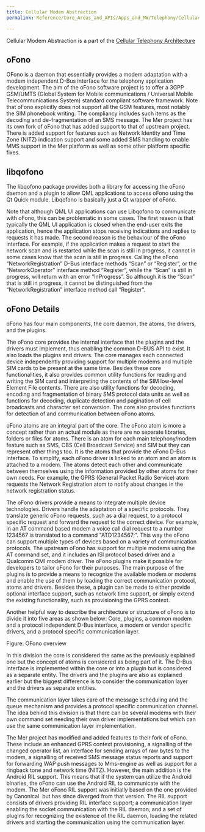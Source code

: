 ```yaml
---
title: Cellular Modem Abstraction
permalink: Reference/Core_Areas_and_APIs/Apps_and_MW/Telephony/Cellular_Modem_Abstraction/

---
```


Cellular Modem Abstraction is a part of the [Cellular Telephony
Architecture](/Reference/Core_Areas_and_APIs/Apps_and_MW/Telephony/Cellular_Telephony_Architecture)

## oFono

OFono is a daemon that essentially provides a modem adaptation with a
modem independent D-Bus interface for the telephony application
development. The aim of the oFono software project is to offer a 3GPP
GSM/UMTS (Global System for Mobile communications / Universal Mobile
Telecommunications System) standard compliant software framework. Note
that oFono explicitly does not support all the GSM features, most
notably the SIM phonebook writing. The compliancy includes such items as
the decoding and de-fragmentation of an SMS message. The Mer project has
its own fork of oFono that has added support to that of upstream
project. There is added support for features such as Network Identity
and Time Zone (NITZ) indication support and some added SMS handling to
enable MMS support in the Mer platform as well as some other platform
specific fixes.

## libqofono

The libqofono package provides both a library for accessing the oFono
daemon and a plugin to allow QML applications to access oFono using the
Qt Quick module. Libqofono is basically just a Qt wrapper of oFono.

Note that although QML UI applications can use Libqofono to communicate
with oFono, this can be problematic in some cases. The first reason is
that typically the QML UI application is closed when the end-user exits
the application, hence the application stops receiving indications and
replies to requests it has made. The second reason is the behaviour of
the oFono interface. For example, if the application makes a request to
start the network scan and is restarted while the scan is still in
progress, it cannot in some cases know that the scan is still in
progress. Calling the oFono “NetworkRegistration” D-Bus interface
methods “Scan” or “Register”, or the “NetworkOperator” interface method
“Register”, while the “Scan” is still in progress, will return with an
error “InProgress”. So although it is the “Scan” that is still in
progress, it cannot be distinguished from the “NetworkRegistration”
interface method call “Register”.

## oFono Details

oFono has four main components, the core daemon, the atoms, the drivers,
and the plugins.

The oFono core provides the internal interface that the plugins and the
drivers must implement, thus enabling the common D-BUS API to exist. It
also loads the plugins and drivers. The core manages each connected
device independently providing support for multiple modems and multiple
SIM cards to be present at the same time. Besides these core
functionalities, it also provides common utility functions for reading
and writing the SIM card and interpreting the contents of the SIM
low-level Element File contents. There are also utility functions for
decoding, encoding and fragmentation of binary SMS protocol data units
as well as functions for decoding, duplicate detection and pagination of
cell broadcasts and character set conversion. The core also provides
functions for detection of and communication between oFono atoms.

oFono atoms are an integral part of the core. The oFono atom is more a
concept rather than an actual module as there are no separate libraries,
folders or files for atoms. There is an atom for each main
telephony/modem feature such as SMS, CBS (Cell Broadcast Service) and
SIM but they can represent other things too. It is the atoms that
provide the oFono D-Bus interface. To simplify, each oFono driver is
linked to an atom and an atom is attached to a modem. The atoms detect
each other and communicate between themselves using the information
provided by other atoms for their own needs. For example, the GPRS
(General Packet Radio Service) atom requests the Network Registration
atom to notify about changes in the network registration status.

The oFono drivers provide a means to integrate multiple device
technologies. Drivers handle the adaptation of a specific protocols.
They translate generic oFono requests, such as a dial request, to a
protocol specific request and forward the request to the correct device.
For example, in an AT command based modem a voice call dial request to a
number 1234567 is translated to a command "ATD1234567;". This way the
oFono can support multiple types of devices based on a variety of
communication protocols. The upstream oFono has support for multiple
modems using the AT command set, and it includes an ISI protocol based
driver and a Qualcomm QMI modem driver. The oFono plugins make it
possible for developers to tailor oFono for their purposes. The main
purpose of the plugins is to provide a means to recognize the available
modem or modems and enable the use of them by loading the correct
communication protocol, atoms and drivers. Besides these, a plugin can
be made to either provide optional interface support, such as network
time support, or simply extend the existing functionality, such as
provisioning the GPRS context.

Another helpful way to describe the architecture or structure of oFono
is to divide it into five areas as shown below: Core, plugins, a common
modem and a protocol independent D-Bus interface, a modem or vendor
specific drivers, and a protocol specific communication layer.

Figure: OFono overview

In this division the core is considered the same as the previously
explained one but the concept of atoms is considered as being part of
it. The D-Bus interface is implemented within the core or into a plugin
but is considered as a separate entity. The drivers and the plugins are
also as explained earlier but the biggest difference is to consider the
communication layer and the drivers as separate entities.

The communication layer takes care of the message scheduling and the
queue mechanism and provides a protocol specific communication channel.
The idea behind this division is that there can be several modems with
their own command set needing their own driver implementations but which
can use the same communication layer implementation.

The Mer project has modified and added features to their fork of oFono.
These include an enhanced GPRS context provisioning, a signalling of the
changed operator list, an interface for sending arrays of raw bytes to
the modem, a signalling of received SMS message status reports and
support for forwarding WAP push messages to Mms-engine as well as
support for a ringback tone and network time (NITZ). However, the main
addition is the Android RIL support. This means that if the system can
utilize the Android binaries, the oFono can use the Android RIL to
communicate with the modem. The Mer oFono RIL support was initially
based on the one provided by Canonical. but has since diverged from that
version. The RIL support consists of drivers providing RIL interface
support; a communication layer enabling the socket communication with
the RIL daemon; and a set of plugins for recognizing the existence of
the RIL daemon, loading the related drivers and starting the
communication using the communication layer.

